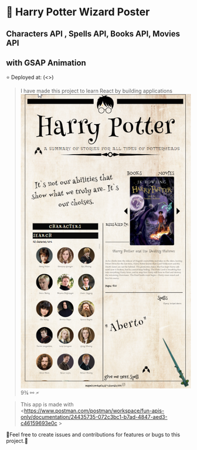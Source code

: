# 🧙 Harry Potter Wizard Poster 

## Characters API , Spells API, Books API, Movies API
## with GSAP Animation

⭐ Deployed at: (<>)


>I have made this project to learn React by building applications
![Wizard Poster](https://github.com/OlaCharn/harry-potter-poster-api/blob/main/src/Poster.png?raw=true)
9¾ ⚯ 🗲 

>This app is made with <https://www.postman.com/postman/workspace/fun-apis-only/documentation/24435735-072c3bc1-b7ad-4847-aed3-c46159693e0c >

🧡Feel free to create issues and contributions for features or bugs to this project.🧡
